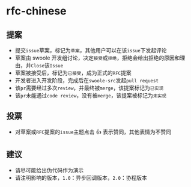 # rfc-chinese

提案
----
* 提交`issue`草案，标记为`草案`，其他用户可以在该`issue`下发起评论
* 草案由 swoole 开发组讨论，决定`接受`或`拒绝`，拒绝会给出拒绝的原因和理由，并`Close`该`Issue`
* 草案被接受后，标记为`已接受`，成为正式的`RFC`提案
* 开发者进入开发阶段，完成后在`swoole-src`发起`pull request`
* 该`pr`需要经过多次`review`，并最终被`merge`，该提案标记为`已实现`
* 该`pr`未能通过`code review`，没有被`merge`，该提案被标记为`未实现`

投票
----
* 对草案或`RFC`提案的`issue`主题点击 👍 表示赞同，其他表情为不赞同

建议
----
* 请尽可能给出伪代码作为演示
* 请注明影响的版本，`1.0`：异步回调版本，`2.0`：协程版本
